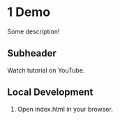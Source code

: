 # 1 Demo

Some description!

## Subheader

Watch tutorial on YouTube.

## Local Development

1. Open index.html in your browser.

